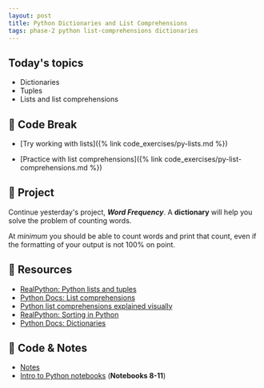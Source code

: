 ```yaml
---
layout: post
title: Python Dictionaries and List Comprehensions
tags: phase-2 python list-comprehensions dictionaries
---
```


## Today's topics

- Dictionaries
- Tuples
- Lists and list comprehensions

## 🐍 Code Break

- [Try working with lists]({% link code_exercises/py-lists.md %})

- [Practice with list comprehensions]({% link code_exercises/py-list-comprehensions.md %})

## 🎯 Project

Continue yesterday's project, **_Word Frequency_**. A **dictionary** will help you solve the problem of counting words.

At _minimum_ you should be able to count words and print that count, even if the formatting of your output is not 100% on point.


## 🔖 Resources

- [RealPython: Python lists and tuples](https://realpython.com/python-lists-tuples/)
- [Python Docs: List comprehensions](https://docs.python.org/3/tutorial/datastructures.html#list-comprehensions)
- [Python list comprehensions explained visually](https://treyhunner.com/2015/12/python-list-comprehensions-now-in-color/)
- [RealPython: Sorting in Python](https://realpython.com/python-sort/)
- [Python Docs: Dictionaries](https://docs.python.org/3/tutorial/datastructures.html#dictionaries)

## 🦉 Code & Notes

- [Notes](https://github.com/Momentum-Team-8/notes/blob/main/python-lists-dicts-tuples.md)
- [Intro to Python notebooks](https://github.com/Momentum-Team-8/python-notebooks) (**Notebooks 8-11**)
